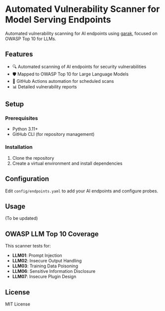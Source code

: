 # Automated Vulnerability Scanner for Model Serving Endpoints

Automated vulnerability scanning for AI endpoints using [garak](https://github.com/leondz/garak), focused on OWASP Top 10 for LLMs.

## Features

- 🔍 Automated scanning of AI endpoints for security vulnerabilities
- 🛡️ Mapped to OWASP Top 10 for Large Language Models
- 🤖 GitHub Actions automation for scheduled scans
- 📊 Detailed vulnerability reports

## Setup

### Prerequisites
- Python 3.11+
- GitHub CLI (for repository management)

### Installation

1. Clone the repository
2. Create a virtual environment and install dependencies

## Configuration

Edit `config/endpoints.yaml` to add your AI endpoints and configure probes.

## Usage

(To be updated)

## OWASP LLM Top 10 Coverage

This scanner tests for:
- **LLM01**: Prompt Injection
- **LLM02**: Insecure Output Handling
- **LLM03**: Training Data Poisoning
- **LLM06**: Sensitive Information Disclosure
- **LLM07**: Insecure Plugin Design

## License

MIT License

